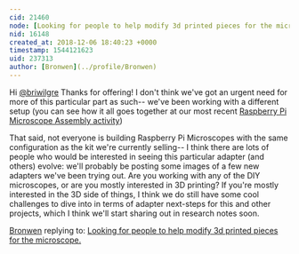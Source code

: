 ```yaml
---
cid: 21460
node: [Looking for people to help modify 3d printed pieces for the microscope.](../notes/stevie/04-12-2018/looking-for-people-to-help-modify-3d-printed-pieces-for-the-microscope)
nid: 16148
created_at: 2018-12-06 18:40:23 +0000
timestamp: 1544121623
uid: 237313
author: [Bronwen](../profile/Bronwen)
---
```


 Hi [@briwilgre](/profile/briwilgre) Thanks for offering! I don't think we've got an urgent need for more of this particular part as such-- we've been working with a different setup (you can see how it all goes together at our most recent [Raspberry Pi Microscope Assembly activity](https://publiclab.org/notes/bronwen/11-29-2018/assembling-the-raspberry-pi-microscope))

That said, not everyone is building Raspberry Pi Microscopes with the same configuration as the kit we're currently selling-- I think there are lots of people who would be interested in seeing this particular adapter (and others) evolve: we'll probably be posting some images of a few new adapters we've been trying out.  Are you working with any of the DIY microscopes, or are you mostly interested in 3D printing? If you're mostly interested in the 3D side of things, I think we do still have some cool challenges to dive into in terms of adapter next-steps for this and other projects, which I think we'll start sharing out in research notes soon. 

[Bronwen](../profile/Bronwen) replying to: [Looking for people to help modify 3d printed pieces for the microscope.](../notes/stevie/04-12-2018/looking-for-people-to-help-modify-3d-printed-pieces-for-the-microscope)

